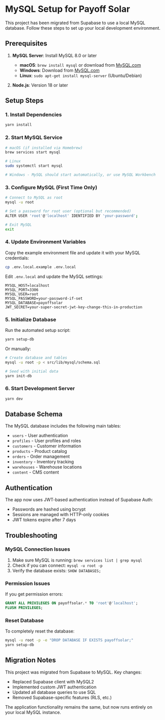 # MySQL Setup for Payoff Solar

This project has been migrated from Supabase to use a local MySQL database. Follow these steps to set up your local development environment.

## Prerequisites

1. **MySQL Server**: Install MySQL 8.0 or later
   - **macOS**: `brew install mysql` or download from [MySQL.com](https://dev.mysql.com/downloads/mysql/)
   - **Windows**: Download from [MySQL.com](https://dev.mysql.com/downloads/mysql/)
   - **Linux**: `sudo apt-get install mysql-server` (Ubuntu/Debian)

2. **Node.js**: Version 18 or later

## Setup Steps

### 1. Install Dependencies
```bash
yarn install
```

### 2. Start MySQL Service
```bash
# macOS (if installed via Homebrew)
brew services start mysql

# Linux
sudo systemctl start mysql

# Windows - MySQL should start automatically, or use MySQL Workbench
```

### 3. Configure MySQL (First Time Only)
```bash
# Connect to MySQL as root
mysql -u root

# Set a password for root user (optional but recommended)
ALTER USER 'root'@'localhost' IDENTIFIED BY 'your-password';

# Exit MySQL
exit
```

### 4. Update Environment Variables
Copy the example environment file and update it with your MySQL credentials:
```bash
cp .env.local.example .env.local
```

Edit `.env.local` and update the MySQL settings:
```env
MYSQL_HOST=localhost
MYSQL_PORT=3306
MYSQL_USER=root
MYSQL_PASSWORD=your-password-if-set
MYSQL_DATABASE=payoffsolar
JWT_SECRET=your-super-secret-jwt-key-change-this-in-production
```

### 5. Initialize Database
Run the automated setup script:
```bash
yarn setup-db
```

Or manually:
```bash
# Create database and tables
mysql -u root -p < src/lib/mysql/schema.sql

# Seed with initial data
yarn init-db
```

### 6. Start Development Server
```bash
yarn dev
```

## Database Schema

The MySQL database includes the following main tables:
- `users` - User authentication
- `profiles` - User profiles and roles
- `customers` - Customer information
- `products` - Product catalog
- `orders` - Order management
- `inventory` - Inventory tracking
- `warehouses` - Warehouse locations
- `content` - CMS content

## Authentication

The app now uses JWT-based authentication instead of Supabase Auth:
- Passwords are hashed using bcrypt
- Sessions are managed with HTTP-only cookies
- JWT tokens expire after 7 days

## Troubleshooting

### MySQL Connection Issues
1. Make sure MySQL is running: `brew services list | grep mysql`
2. Check if you can connect: `mysql -u root -p`
3. Verify the database exists: `SHOW DATABASES;`

### Permission Issues
If you get permission errors:
```sql
GRANT ALL PRIVILEGES ON payoffsolar.* TO 'root'@'localhost';
FLUSH PRIVILEGES;
```

### Reset Database
To completely reset the database:
```bash
mysql -u root -p -e "DROP DATABASE IF EXISTS payoffsolar;"
yarn setup-db
```

## Migration Notes

This project was migrated from Supabase to MySQL. Key changes:
- Replaced Supabase client with MySQL2
- Implemented custom JWT authentication
- Updated all database queries to use SQL
- Removed Supabase-specific features (RLS, etc.)

The application functionality remains the same, but now runs entirely on your local MySQL instance.
